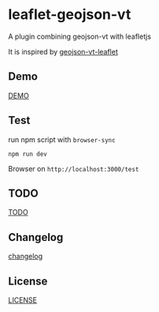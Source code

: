 # leaflet-geojson-vt
A plugin combining geojson-vt with leafletjs

It is inspired by [geojson-vt-leaflet](https://github.com/handygeospatial/geojson-vt-leaflet)

## Demo

[DEMO](https://brandonxiang.github.io/leaflet-geojson-vt/test)

## Test

run npm script with `browser-sync`

```
npm run dev
```

Browser on `http://localhost:3000/test`

## TODO

[TODO](doc/TODO.md)

## Changelog

[changelog](doc/changelog.md)

## License

[LICENSE](LICENSE)